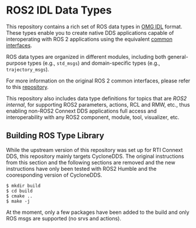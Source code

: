 # ROS2 IDL Data Types

This repository contains a rich set of ROS data types in
[OMG IDL](https://www.omg.org/spec/IDL) format. These types enable you to
create native DDS applications capable of interoperating with ROS 2
applications using the equivalent
[common interfaces](https://github.com/ros2/common_interfaces).

ROS data types are organized in different modules, including both
general-purpose types (e.g., `std_msgs`) and domain-specific types (e.g.,
`trajectory_msgs`).

For more information on the original ROS 2 common interfaces, please refer to
this [repository](https://github.com/ros2/common_interfaces).

This repository also includes data type definitions for topics that are *ROS2 internal*, 
for supporting ROS2 parameters, actions, RCL and RMW, etc., thus enabling non-ROS2 
Connext DDS applications full access and interoperability with any ROS2 component, 
module, tool, visualizer, etc.


## Building ROS Type Library

While the upstream version of this repository was set up for RTI Connext DDS, this repository mainly targets CycloneDDS. The original instructions from this section and the following sections are removed and the new instructions have only been tested with ROS2 Humble and the cooresponding version of CycloneDDS.

```
$ mkdir build 
$ cd build
$ cmake ..
$ make -j
```

At the moment, only a few packages have been added to the build and only ROS msgs are supported (no srvs and actions).